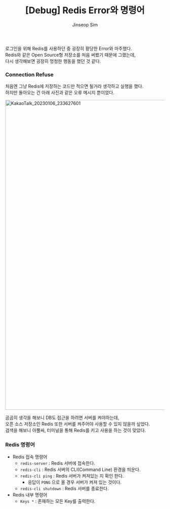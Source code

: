 ﻿---
layout: post
title: "[Debug] Redis Error와 명령어"
categories: ToyProject
tags: [devops]
author:
  - Jinseop Sim
---
로그인을 위해 Redis를 사용하던 중 굉장히 황당한 Error와 마주했다.  
Redis와 같은 Open Source형 저장소를 처음 써봤기 때문에 그랬는데,  
다시 생각해보면 굉장히 멍청한 행동을 했던 것 같다.  

### Connection Refuse
처음엔 그냥 Redis에 저장하는 코드만 적으면 될거라 생각하고 실행을 했다.  
하지만 돌아오는 건 아래 사진과 같은 오류 메시지 뿐이었다.  

<img width="979" alt="KakaoTalk_20230106_233627601" src="https://user-images.githubusercontent.com/71700079/211851344-16530372-0472-41f9-b346-e54d11b6a32e.png">

곰곰히 생각을 해보니 DB도 접근을 하려면 서버를 켜야하는데,  
오픈 소스 저장소인 Redis 또한 서버를 켜주어야 사용할 수 있지 않을까 싶었다.  
검색을 해보니 아뿔싸, 터미널을 통해 Redis를 키고 사용을 하는 것이 맞았다.  

### Redis 명령어
- Redis 접속 명령어
  - ```redis-server``` : Redis 서버에 접속한다.
  - ```redis-cli``` : Redis 서버의 CLI(Command Line) 환경을 띄운다.
  - ```redis-cli ping``` : Redis 서버가 켜져있는 지 확인 한다.
    - 응답이 ```PONG``` 으로 올 경우 서버가 켜져 있는 것이다.
  - ```redis-cli shutdown``` : Redis 서버를 종료한다.
- Redis 내부 명령어
  - ```Keys *``` : 존재하는 모든 Key를 출력한다.
